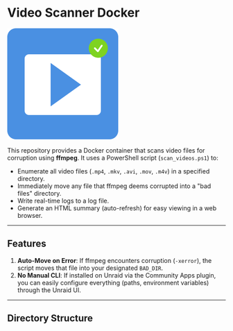 # Video Scanner Docker

![Video Scanner Icon](images/icon.png)


This repository provides a Docker container that scans video files for corruption using **ffmpeg**. It uses a PowerShell script (`scan_videos.ps1`) to:

- Enumerate all video files (`.mp4`, `.mkv`, `.avi`, `.mov`, `.m4v`) in a specified directory.
- Immediately move any file that ffmpeg deems corrupted into a "bad files" directory.
- Write real-time logs to a log file.
- Generate an HTML summary (auto-refresh) for easy viewing in a web browser.

---

## Features

1. **Auto-Move on Error**: If ffmpeg encounters corruption (`-xerror`), the script moves that file into your designated `BAD_DIR`.
4. **No Manual CLI**: If installed on Unraid via the Community Apps plugin, you can easily configure everything (paths, environment variables) through the Unraid UI.

---

## Directory Structure

